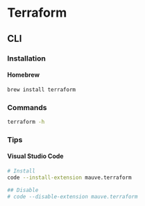 # Terraform

<!--
https://www.linkedin.com/learning/advanced-terraform/terraform-in-the-real-world
https://www.linkedin.com/learning/learning-terraform-2/welcome

https://github.com/semi-technologies/weaviate-infra
https://github.com/Artemmkin/terraform-kubernetes
-->

## CLI

### Installation

#### Homebrew

```sh
brew install terraform
```

### Commands

```sh
terraform -h
```

### Tips

#### Visual Studio Code

```sh
# Install
code --install-extension mauve.terraform

## Disable
# code --disable-extension mauve.terraform
```
